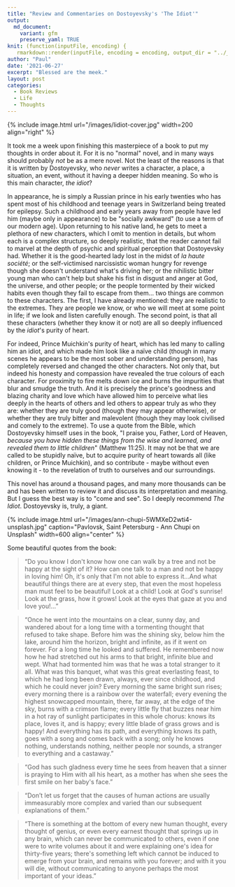 ```yaml
---
title: "Review and Commentaries on Dostoyevsky's 'The Idiot'"
output:
  md_document:
    variant: gfm
    preserve_yaml: TRUE
knit: (function(inputFile, encoding) {
   rmarkdown::render(inputFile, encoding = encoding, output_dir = "../_posts") })
author: "Paul"
date: '2021-06-27'
excerpt: "Blessed are the meek."
layout: post
categories:
  - Book Reviews
  - Life
  - Thoughts
---
```


{% include image.html url="/images/lidiot-cover.jpg" width=200 align="right" %}

It took me a week upon finishing this masterpiece of a book to put my thoughts in order about it. For it is no "normal" novel, and in many ways should probably *not* be as a mere novel. Not the least of the reasons is that it is written by Dostoyevsky, who *never* writes a character, a place, a situation, an event, without it having a deeper hidden meaning. So who is this main character, *the idiot*? 

In appearance, he is simply a Russian prince in his early twenties who has spent most of his childhood and teenage years in Switzerland being treated for epilepsy. Such a childhood and early years away from people have led him (maybe only in appearance) to be "socially awkward" (to use a term of our modern age). Upon returning to his native land, he gets to meet a plethora of new characters, which I omit to mention in details, but whom each is a complex structure, so deeply realistic, that the reader cannot fail to marvel at the depth of psychic and spiritual perception that Dostoyevsky had. Whether it is the good-hearted lady lost in the midst of *la haute société*; or the self-victimised narcissistic woman hungry for revenge though she doesn't understand what's driving her; or the nihilistic bitter young man who can't help but shake his fist in disgust and anger at God, the universe, and other people; or the people tormented by their wicked habits even though they fail to escape from them... two things are common to these characters. The first, I have already mentioned: they are realistic to the extremes. They are people we know, or who we will meet at some point in life; if we look and listen carefully enough. The second point, is that all these characters (whether they know it or not) are all so deeply influenced by the *idiot*'s purity of heart. 

For indeed, Prince Muichkin's purity of heart, which has led many to calling him an idiot, and which made him look like a naïve child (though in many scenes he appears to be the most sober and understanding person), has completely reversed and changed the other characters. Not only that, but indeed his honesty and compassion have revealed the true colours of each character. For proximity to fire melts down ice and burns the impurities that blur and smudge the truth. And it is precisely the prince's goodness and blazing charity and love which have allowed him to perceive what lies deeply in the hearts of others and led others to appear truly as who they are: whether they are truly good (though they may appear otherwise), or whether they are truly bitter and malevolent (though they may look civilised and comely to the extreme). To use a quote from the Bible, which Dostoyevsky himself uses in the book, "I praise you, Father, Lord of Heaven, *because you have hidden these things from the wise and learned, and revealed them to little children*" (Matthew 11:25). It may not be that we are called to be stupidly naïve, but to acquire purity of heart towards all (like children, or Prince Muichkin), and so contribute - maybe without even knowing it - to the revelation of truth to ourselves and our surroundings. 


This novel has around a thousand pages, and many more thousands can be and has been written to review it and discuss its interpretation and meaning. But I guess the best way is to "come and see". So I deeply recommend *The Idiot*. Dostoyevsky is, truly, a giant. 

{% include image.html url="/images/ann-chupi-5WMXeD2wti4-unsplash.jpg" caption="Pavlovsk, Saint Petersburg - Ann Chupi on Unsplash" width=600 align="center" %}

Some beautiful quotes from the book:

> “Do you know I don't know how one can walk by a tree and not be happy at the sight of it? How can one talk to a man and not be happy in loving him! Oh, it's only that I'm not able to express it...And what beautiful things there are at every step, that even the most hopeless man must feel to be beautiful! Look at a child! Look at God's sunrise! Look at the grass, how it grows! Look at the eyes that gaze at you and love you!...”

> “Once he went into the mountains on a clear, sunny day, and wandered about for a long time with a tormenting thought that refused to take shape. Before him was the shining sky, below him the lake, around him the horizon, bright and infinite, as if it went on forever. For a long time he looked and suffered. He remembered now how he had stretched out his arms to that bright, infinite blue and wept. What had tormented him was that he was a total stranger to it all. What was this banquet, what was this great everlasting feast, to which he had long been drawn, always, ever since childhood, and which he could never join? Every morning the same bright sun rises; every morning there is a rainbow over the waterfall; every evening the highest snowcapped mountain, there, far away, at the edge of the sky, burns with a crimson flame; every little fly that buzzes near him in a hot ray of sunlight participates in this whole chorus: knows its place, loves it, and is happy; every little blade of grass grows and is happy! And everything has its path, and everything knows its path, goes with a song and comes back with a song; only he knows nothing, understands nothing, neither people nor sounds, a stranger to everything and a castaway.”

> “God has such gladness every time he sees from heaven that a sinner is praying to Him with all his heart, as a mother has when she sees the first smile on her baby's face.”

> “Don’t let us forget that the causes of human actions are usually immeasurably more complex and varied than our subsequent explanations of them.”

> “There is something at the bottom of every new human thought, every thought of genius, or even every earnest thought that springs up in any brain, which can never be communicated to others, even if one were to write volumes about it and were explaining one's idea for thirty-five years; there's something left which cannot be induced to emerge from your brain, and remains with you forever; and with it you will die, without communicating to anyone perhaps the most important of your ideas.”

